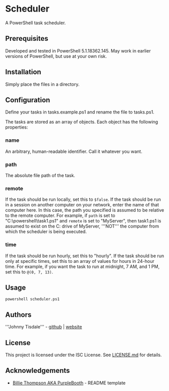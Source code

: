  # Scheduler
 A PowerShell task scheduler.

 ## Prerequisites
 Developed and tested in PowerShell 5.1.18362.145. May work in earlier versions of PowerShell,
but use at your own risk.

 ## Installation
 Simply place the files in a directory.

 ## Configuration
 Define your tasks in tasks.example.ps1 and rename the file to tasks.ps1.

 The tasks are stored as an array of objects. Each object has the following properties:

 ### name
 An arbitrary, human-readable identifier. Call it whatever you want.

 ### path
 The absolute file path of the task.

 ### remote
 If the task should be run locally, set this to <code>$false</code>. If the task should be run 
in a session on another computer on your network, enter the name of that computer here. In 
this case, the path you specified is assumed to be relative to the remote computer.
 For example, if <code>path</code> is set to "C:\powershell\task1.ps1" and <code>remote</code> 
is set to "MyServer", then task1.ps1 is assumed to exist on the C: drive of MyServer, '''NOT''' 
the computer from which the scheduler is being executed.

 ### time
 If the task should be run hourly, set this to "hourly". If the task should be run only at specific 
times, set this to an array of values for hours in 24-hour time. For example, if you want the task 
to run at midnight, 7 AM, and 1 PM, set this to <code>@(0, 7, 13)</code>.

 ## Usage
 ```
 powershell scheduler.ps1
 ```

 ## Authors
 '''Johnny Tisdale''' - [github](github.com/johnnytisdale) | [website](johnnytisdale.com) 
 
 ## License
 This project is licensed under the ISC License. See [LICENSE.md](LICENSE.md) for details.
 
 ## Acknowledgements
 * [Billie Thompson AKA PurpleBooth](https://github.com/PurpleBooth) - README template
